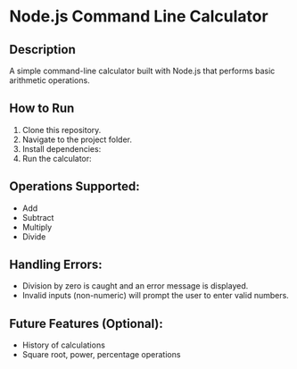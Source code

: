# Node.js Command Line Calculator

## Description

A simple command-line calculator built with Node.js that performs basic arithmetic operations.

## How to Run

1. Clone this repository.
2. Navigate to the project folder.
3. Install dependencies:
4. Run the calculator:

## Operations Supported:

- Add
- Subtract
- Multiply
- Divide

## Handling Errors:

- Division by zero is caught and an error message is displayed.
- Invalid inputs (non-numeric) will prompt the user to enter valid numbers.

## Future Features (Optional):

- History of calculations
- Square root, power, percentage operations
